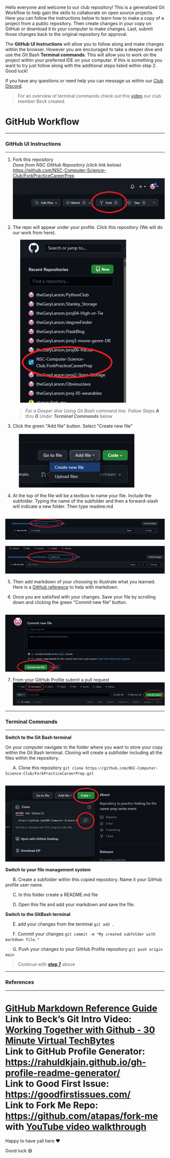 Hello everyone and welcome to our club repository! This is a generalized Git Workflow to help gain the skills to collaborate on open source projects. Here you can follow the instructions below to learn how to make a copy of a project from a public repository. Then create changes in your copy on GitHub or download it to your computer to make changes. Last, submit those changes back to the original repository for approval. 

The **GitHub UI Instructions** will allow you to follow along and make changes within the browser. However you are encouraged to take a deeper dive and use the Git Bash **Terminal commands**. This will allow you to work on the project within your preferred IDE on your computer.  If this is something you want to try just follow along with the additional steps listed within step 2. Good luck!

If you have any questions or need help you can message us within our <a href="https://discord.gg/xfeXTySSbX" target="_blank">Club Discord</a>.

> For an overview of terminal commands check out this <a href="https://www.youtube.com/watch?v=UDlIJkvOOPw&list=PL6k4gMRDdFjhHvq9Oulmyph2LezQMU4lg&index=3&t=2s" target="_blank">video</a> our club member Beck created.

# GitHub Workflow

---
### GitHub UI Instructions
---

1. Fork this repository<br>
   *Done from NSC GitHub Repository (click link below)*  
   <a href="https://github.com/NSC-Computer-Science-Club/ForkPracticeCareerPrep" target="_blank">https://github.com/NSC-Computer-Science-Club/ForkPracticeCareerPrep</a>
   &nbsp;&nbsp;&nbsp;&nbsp;&nbsp; ![Highlighting Fork Button Location](readme_images/fork.png)


2. The repo will appear under your profile. Click this repository (We will do our work from here).

   &nbsp;&nbsp;&nbsp;&nbsp;&nbsp; ![](readme_images/myProfileRepo.png)


   > *For a Deeper dive Using Git Bash command line. Follow Steps **A** thru **G** Under **Terminal Commands*** below

3. Click the green "Add file" button. Select "Create new file"<br></br>
  &nbsp;&nbsp;&nbsp;&nbsp;&nbsp;![](readme_images/Adding%20file%20from%20UI.png)

4. At the top of the file will be a textbox to name your file. Include the subfolder. Typing the name of the subfolder and then a forward-slash will indicate a new folder. Then type readme.md

 &nbsp;&nbsp;&nbsp;&nbsp;&nbsp; ![](readme_images/newFile.png)
 &nbsp;&nbsp;&nbsp;&nbsp;&nbsp; ![](readme_images/newFileWithFolder.png)

5. Then add markdown of your choosing to illustrate what you learned. Here is a <a href="https://docs.github.com/en/get-started/writing-on-github/getting-started-with-writing-and-formatting-on-github/basic-writing-and-formatting-syntax" target="_blank">GitHub reference</a> to help with markdown.

6. Once you are satisfied with your changes. Save your file by scrolling down and clicking the green "Commit new file" button.

&nbsp;&nbsp;&nbsp;&nbsp;&nbsp; ![](readme_images/commit.png)

7. <a name="Step">From your GitHub Profile submit a pull request</a>
  &nbsp;&nbsp;&nbsp;&nbsp;&nbsp; ![](readme_images/pullRequest.png)

---
### Terminal Commands
---
**Switch to the Git Bash terminal**

   On your computer navigate to the folder where you want to store your copy within the Git Bash terminal. Cloning will create a subfolder including all the files within the repository.

  &nbsp;&nbsp;&nbsp;&nbsp;&nbsp; A. Clone this repository `git clone https://github.com/NSC-Computer-Science-Club/ForkPracticeCareerPrep.git`

  &nbsp;&nbsp;&nbsp;&nbsp;&nbsp;&nbsp;&nbsp;&nbsp;&nbsp;&nbsp; ![Highlighting Cloning option in GitHub](readme_images/clone.png)

**Switch to your file management system**


  &nbsp;&nbsp;&nbsp;&nbsp;&nbsp; B. Create a subfolder within this copied repository. Name it your GitHub profile user name.

  &nbsp;&nbsp;&nbsp;&nbsp;&nbsp; C. In this folder create a README.md file

  &nbsp;&nbsp;&nbsp;&nbsp;&nbsp; D. Open this file and add your markdown and save the file.


**Switch to the GitBash terminal**


 &nbsp;&nbsp;&nbsp;&nbsp;&nbsp; E. add your changes from the terminal `git add .`

 &nbsp;&nbsp;&nbsp;&nbsp;&nbsp; F. Commit your changes `git commit -m "My created subfolder with markdown file."`

 &nbsp;&nbsp;&nbsp;&nbsp;&nbsp; G. Push your changes to your GitHub Profile repository `git push origin main`


> Continue with <a href="/README.md/#Step">**step 7**</a> above


---
### References
---
<a href="https://docs.github.com/en/get-started/writing-on-github/getting-started-with-writing-and-formatting-on-github/basic-writing-and-formatting-syntax">GitHub Markdown Reference Guide</a><br>
Link to Beck’s Git Intro Video: <a href="https://www.youtube.com/watch?v=UDlIJkvOOPw&list=PL6k4gMRDdFjhHvq9Oulmyph2LezQMU4lg&index=3&t=2s">Working Together with Github - 30 Minute Virtual TechBytes</a><br>
Link to GitHub Profile Generator: https://rahuldkjain.github.io/gh-profile-readme-generator/<br>
Link to Good First Issue: https://goodfirstissues.com/<br>
Link to Fork Me Repo: https://github.com/atapas/fork-me with <a href="https://www.youtube.com/watch?v=h8suY-Osn8Q">YouTube video walkthrough</a><br>
=======
Happy to have yall here :heart:

Good luck :smile:



